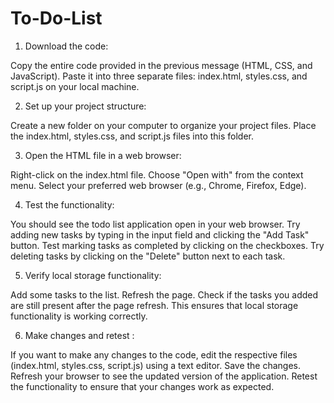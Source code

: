 # To-Do-List
 1. Download the code:

Copy the entire code provided in the previous message (HTML, CSS, and JavaScript).
Paste it into three separate files: index.html, styles.css, and script.js on your local machine.

2. Set up your project structure:

Create a new folder on your computer to organize your project files.
Place the index.html, styles.css, and script.js files into this folder.

3. Open the HTML file in a web browser:

Right-click on the index.html file.
Choose "Open with" from the context menu.
Select your preferred web browser (e.g., Chrome, Firefox, Edge).

4. Test the functionality:

You should see the todo list application open in your web browser.
Try adding new tasks by typing in the input field and clicking the "Add Task" button.
Test marking tasks as completed by clicking on the checkboxes.
Try deleting tasks by clicking on the "Delete" button next to each task.

5. Verify local storage functionality:

Add some tasks to the list.
Refresh the page.
Check if the tasks you added are still present after the page refresh. This ensures that local storage functionality is working correctly.

6. Make changes and retest :

If you want to make any changes to the code, edit the respective files (index.html, styles.css, script.js) using a text editor.
Save the changes.
Refresh your browser to see the updated version of the application.
Retest the functionality to ensure that your changes work as expected.
